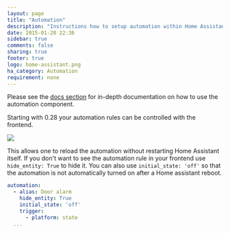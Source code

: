 ```yaml
---
layout: page
title: "Automation"
description: "Instructions how to setup automation within Home Assistant."
date: 2015-01-20 22:36
sidebar: true
comments: false
sharing: true
footer: true
logo: home-assistant.png
ha_category: Automation
requirement: none
---
```


Please see the [docs section](/docs/automation/) for in-depth documentation on how to use the automation component.

Starting with 0.28 your automation rules can be controlled with the frontend.

<p class='img'>
  <img src='{{site_root}}/images/screenshots/automation-switches.png' />
</p>

This allows one to reload the automation without restarting Home Assistant itself. If you don't want to see the automation rule in your frontend use `hide_entity: True` to hide it. You can also use `initial_state: 'off'` so that the automation is not automatically turned on after a Home assistant reboot.

```yaml
automation:
  - alias: Door alarm
    hide_entity: True
    initial_state: 'off'
    trigger:
      - platform: state
  ...
```
